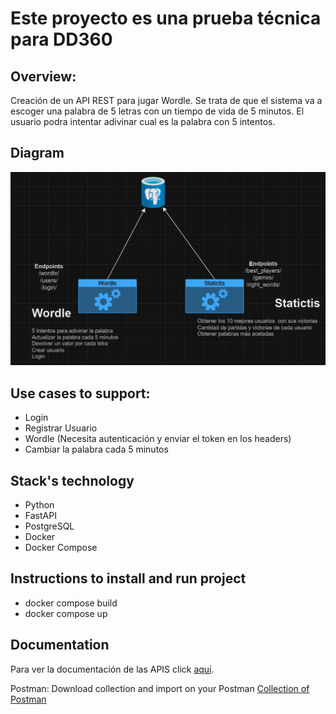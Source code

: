 
# Este proyecto es una prueba técnica para DD360


## Overview:
Creación de un API REST para jugar Wordle.
Se trata de que el sistema va a escoger una palabra de 5 letras con un tiempo de vida de 5 minutos.
El usuario podra intentar adivinar cual es la palabra con 5 intentos.

## Diagram

![Diagram](./docs/diagram.png)

## Use cases to support:
- Login
- Registrar Usuario
- Wordle (Necesita autenticación y enviar el token en los headers)
- Cambiar la palabra cada 5 minutos


## Stack's technology

- Python
- FastAPI
- PostgreSQL
- Docker
- Docker Compose


## Instructions to install and run project

- docker compose build
- docker compose up


## Documentation
Para ver la documentación de las APIS click [aquí](https://github.com/roodrigoroot69/wordle/blob/main/docs/api_documentation.md).


Postman:
Download collection and import on your Postman
[Collection of Postman](https://drive.google.com/file/d/1Q4saIRLmZ2V8kc8JAurr8q3kE3siJ0SY/view?usp=sharing)
